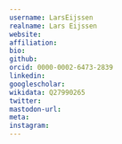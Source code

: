 ```yaml
---
username: LarsEijssen
realname: Lars Eijssen
website: 
affiliation: 
bio: 
github: 
orcid: 0000-0002-6473-2839
linkedin: 
googlescholar: 
wikidata: Q27990265
twitter: 
mastodon-url: 
meta:
instagram:
---
```

